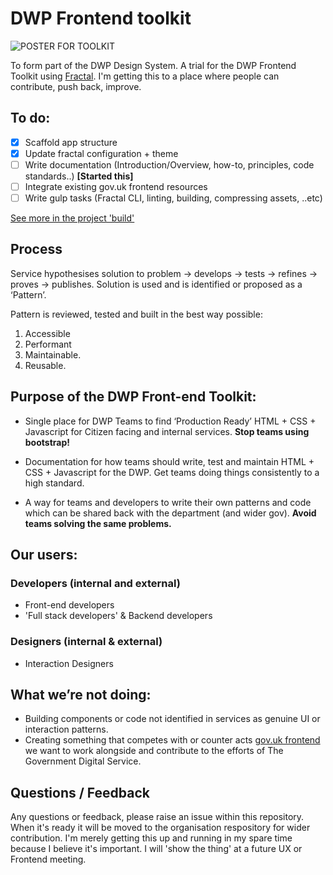 # DWP Frontend toolkit

![POSTER FOR TOOLKIT](https://github.com/paulmsmith/fe-toolkit/blob/master/public/images/docs/dwp_fe_poster.jpg?raw=true)

To form part of the DWP Design System. A trial for the DWP Frontend Toolkit using [Fractal](http://fractal.build). I'm getting this to a place where people can contribute, push back, improve.

## To do:

- [X] Scaffold app structure
- [X] Update fractal configuration + theme
- [ ] Write documentation (Introduction/Overview, how-to, principles, code standards..) **[Started this]**
- [ ] Integrate existing gov.uk frontend resources
- [ ] Write gulp tasks (Fractal CLI, linting, building, compressing assets, ..etc)

[See more in the project 'build'](https://github.com/paulmsmith/fe-toolkit/projects/2)

## Process

Service hypothesises solution to problem -> develops -> tests -> refines -> proves -> publishes.
Solution is used and is identified or proposed as a ‘Pattern’. 

Pattern is reviewed, tested and built in the best way possible:

1. Accessible
2. Performant
3. Maintainable.
4. Reusable.

## Purpose of the DWP Front-end Toolkit:

* Single place for DWP Teams to find ‘Production Ready’ HTML + CSS + Javascript for Citizen facing and internal services. **Stop teams using bootstrap!**

* Documentation for how teams should write, test and maintain HTML + CSS + Javascript for the DWP. Get teams doing things consistently to a high standard.

* A way for teams and developers to write their own patterns and code which can be shared back with the department (and wider gov). **Avoid teams solving the same problems.**

## Our users:

### Developers (internal and external)

- Front-end developers
- 'Full stack developers' & Backend developers

### Designers (internal & external)

- Interaction Designers

## What we’re not doing:

- Building components or code not identified in services as genuine UI or interaction patterns. 
- Creating something that competes with or counter acts [gov.uk frontend](https://github.com/alphagov/govuk_frontend_alpha) we want to work alongside and contribute to the efforts of The Government Digital Service.

## Questions / Feedback

Any questions or feedback, please raise an issue within this repository. When it's ready it will be moved to the organisation respository for wider contribution. I'm merely getting this up and running in my spare time because I believe it's important. I will 'show the thing' at a future UX or Frontend meeting.
